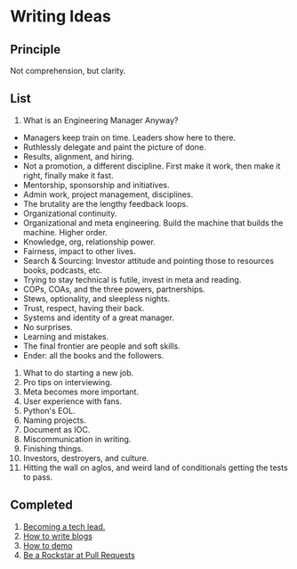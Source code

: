 # Writing Ideas

## Principle

Not comprehension, but clarity.

## List
1. What is an Engineering Manager Anyway?
  - Managers keep train on time. Leaders show here to there.
  - Ruthlessly delegate and paint the picture of done.
  - Results, alignment, and hiring.
  - Not a promotion, a different discipline. First make it work, then make it right, finally make it fast.
  - Mentorship, sponsorship and initiatives.
  - Admin work, project management, disciplines.
  - The brutality are the lengthy feedback loops.
  - Organizational continuity.
  - Organizational and meta engineering. Build the machine that builds the machine. Higher order.
  - Knowledge, org, relationship power.
  - Fairness, impact to other lives.
  - Search & Sourcing: Investor attitude and pointing those to resources books, podcasts, etc.
  - Trying to stay technical is futile, invest in meta and reading.
  - COPs, COAs, and the three powers, partnerships.
  - Stews, optionality, and sleepless nights.
  - Trust, respect, having their back.
  - Systems and identity of a great manager.
  - No surprises.
  - Learning and mistakes.
  - The final frontier are people and soft skills.
  - Ender: all the books and the followers.
1. What to do starting a new job.
1. Pro tips on interviewing.
1. Meta becomes more important.
1. User experience with fans.
1. Python's EOL.
1. Naming projects.
1. Document as IOC.
1. Miscommunication in writing.
1. Finishing things.
1. Investors, destroyers, and culture.
1. Hitting the wall on aglos, and weird land of conditionals getting the tests to pass.

## Completed
1. [Becoming a tech lead.](https://dev.to/solidi/what-is-a-tech-lead-anyway-483p)
1. [How to write blogs](https://medium.com/@solidi/the-one-about-blogging-cd9e65a2055b)
1. [How to demo](https://dev.to/solidi/how-to-crush-your-next-team-demo-2bb5)
1. [Be a Rockstar at Pull Requests](https://dev.to/solidi/be-a-rockstar-at-pull-requests-1e4f)
